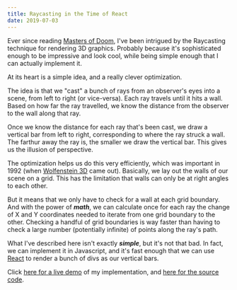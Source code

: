 ```yaml
---
title: Raycasting in the Time of React
date: 2019-07-03
---
```


Ever since reading [Masters of Doom](https://www.goodreads.com/book/show/222146.Masters_of_Doom), I've been intrigued by the Raycasting technique for rendering 3D graphics. Probably because it's sophisticated enough to be impressive and look cool, while being simple enough that I can actually implement it.

At its heart is a simple idea, and a really clever optimization.

The idea is that we "cast" a bunch of rays from an observer's eyes into a scene, from left to right (or vice-versa). Each ray travels until it hits a wall. Based on how far the ray travelled, we know the distance from the observer to the wall along that ray.

Once we know the distance for each ray that's been cast, we draw a vertical bar from left to right, corresponding to where the ray struck a wall. The farthur away the ray is, the smaller we draw the vertical bar. This gives us the illusion of perspective.

The optimization helps us do this very efficiently, which was important in 1992 (when [Wolfenstein 3D](https://en.wikipedia.org/wiki/Wolfenstein_3D) came out). Basically, we lay out the walls of our scene on a grid. This has the limitation that walls can only be at right angles to each other.

But it means that we only have to check for a wall at each grid boundary. And with the power of **_math_**, we can calculate once for each ray the change of X and Y coordinates needed to iterate from one grid boundary to the other. Checking a handful of grid boundaries is way faster than having to check a large number (potentially infinite) of points along the ray's path.

What I've described here isn't exactly **_simple_**, but it's not that bad. In fact, we can implement it in Javascript, and it's fast enough that we can use [React](https://github.com/facebook/react/) to render a bunch of divs as our vertical bars.

Click [here for a live demo](https://ahuth.github.io/raycast/) of my implementation, and [here for the source code](https://github.com/ahuth/raycast).
